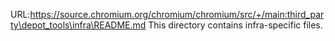 URL:https://source.chromium.org/chromium/chromium/src/+/main:third_party\depot_tools\infra\README.md
This directory contains infra-specific files.
